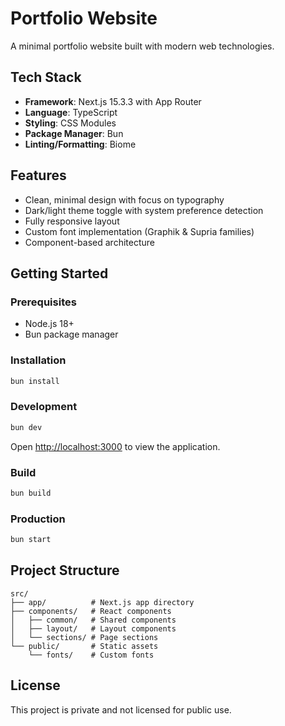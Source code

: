 # Portfolio Website

A minimal portfolio website built with modern web technologies.

## Tech Stack

- **Framework**: Next.js 15.3.3 with App Router
- **Language**: TypeScript
- **Styling**: CSS Modules
- **Package Manager**: Bun
- **Linting/Formatting**: Biome

## Features

- Clean, minimal design with focus on typography
- Dark/light theme toggle with system preference detection
- Fully responsive layout
- Custom font implementation (Graphik & Supria families)
- Component-based architecture

## Getting Started

### Prerequisites

- Node.js 18+ 
- Bun package manager

### Installation

```bash
bun install
```

### Development

```bash
bun dev
```

Open [http://localhost:3000](http://localhost:3000) to view the application.

### Build

```bash
bun build
```

### Production

```bash
bun start
```

## Project Structure

```
src/
├── app/          # Next.js app directory
├── components/   # React components
│   ├── common/   # Shared components
│   ├── layout/   # Layout components
│   └── sections/ # Page sections
└── public/       # Static assets
    └── fonts/    # Custom fonts
```

## License

This project is private and not licensed for public use.
